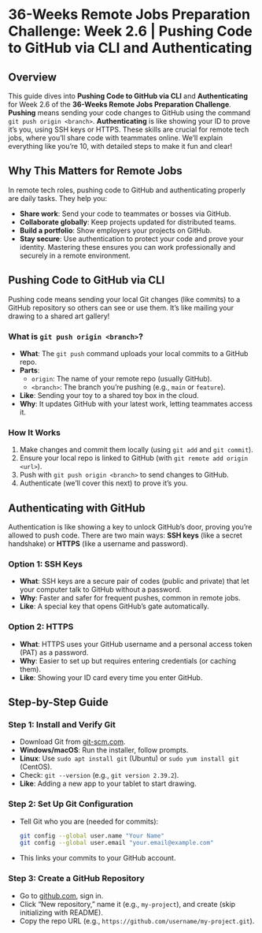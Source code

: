 # 36-Weeks Remote Jobs Preparation Challenge: Week 2.6 | Pushing Code to GitHub via CLI and Authenticating

## Overview
This guide dives into **Pushing Code to GitHub via CLI** and **Authenticating** for Week 2.6 of the **36-Weeks Remote Jobs Preparation Challenge**. **Pushing** means sending your code changes to GitHub using the command `git push origin <branch>`. **Authenticating** is like showing your ID to prove it’s you, using SSH keys or HTTPS. These skills are crucial for remote tech jobs, where you’ll share code with teammates online. We’ll explain everything like you’re 10, with detailed steps to make it fun and clear!

## Why This Matters for Remote Jobs
In remote tech roles, pushing code to GitHub and authenticating properly are daily tasks. They help you:
- **Share work**: Send your code to teammates or bosses via GitHub.
- **Collaborate globally**: Keep projects updated for distributed teams.
- **Build a portfolio**: Show employers your projects on GitHub.
- **Stay secure**: Use authentication to protect your code and prove your identity.
Mastering these ensures you can work professionally and securely in a remote environment.

## Pushing Code to GitHub via CLI
Pushing code means sending your local Git changes (like commits) to a GitHub repository so others can see or use them. It’s like mailing your drawing to a shared art gallery!

### What is `git push origin <branch>`?
- **What**: The `git push` command uploads your local commits to a GitHub repo.
- **Parts**:
  - `origin`: The name of your remote repo (usually GitHub).
  - `<branch>`: The branch you’re pushing (e.g., `main` or `feature`).
- **Like**: Sending your toy to a shared toy box in the cloud.
- **Why**: It updates GitHub with your latest work, letting teammates access it.

### How It Works
1. Make changes and commit them locally (using `git add` and `git commit`).
2. Ensure your local repo is linked to GitHub (with `git remote add origin <url>`).
3. Push with `git push origin <branch>` to send changes to GitHub.
4. Authenticate (we’ll cover this next) to prove it’s you.

## Authenticating with GitHub
Authentication is like showing a key to unlock GitHub’s door, proving you’re allowed to push code. There are two main ways: **SSH keys** (like a secret handshake) or **HTTPS** (like a username and password).

### Option 1: SSH Keys
- **What**: SSH keys are a secure pair of codes (public and private) that let your computer talk to GitHub without a password.
- **Why**: Faster and safer for frequent pushes, common in remote jobs.
- **Like**: A special key that opens GitHub’s gate automatically.

### Option 2: HTTPS
- **What**: HTTPS uses your GitHub username and a personal access token (PAT) as a password.
- **Why**: Easier to set up but requires entering credentials (or caching them).
- **Like**: Showing your ID card every time you enter GitHub.

## Step-by-Step Guide

### Step 1: Install and Verify Git
- Download Git from [git-scm.com](https://git-scm.com/downloads).
- **Windows/macOS**: Run the installer, follow prompts.
- **Linux**: Use `sudo apt install git` (Ubuntu) or `sudo yum install git` (CentOS).
- Check: `git --version` (e.g., `git version 2.39.2`).
- **Like**: Adding a new app to your tablet to start drawing.

### Step 2: Set Up Git Configuration
- Tell Git who you are (needed for commits):
  ```bash
  git config --global user.name "Your Name"
  git config --global user.email "your.email@example.com"
  ```
- This links your commits to your GitHub account.

### Step 3: Create a GitHub Repository
- Go to [github.com](https://github.com), sign in.
- Click “New repository,” name it (e.g., `my-project`), and create (skip initializing with README).
- Copy the repo URL (e.g., `https://github.com/username/my-project.git`).